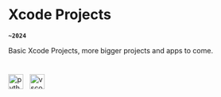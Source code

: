 # Xcode Projects

**`~2024`**

Basic Xcode Projects, more bigger projects and apps to come.

#

<img align="left" alt="python" width="30px" style="padding-right:10px;" src="https://cdn.jsdelivr.net/gh/devicons/devicon/icons/xcode/xcode-plain.svg"/>
<img align="left" alt="vscode" width="30[x" style="padding-right:10px;" src="https://cdn.jsdelivr.net/gh/devicons/devicon/icons/swift/swift-original.svg"/>
